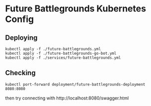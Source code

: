 # Future Battlegrounds Kubernetes Config

## Deploying

```
kubectl apply -f ./future-battlegrounds.yml
kubectl apply -f ./future-battlegrounds-go-bot.yml
kubectl apply -f ./services/future-battlegrounds.yml
```

## Checking

```
kubectl port-forward deployment/future-battlegrounds-deployment 8080:8080
```

then try connecting with http://localhost:8080/swagger.html